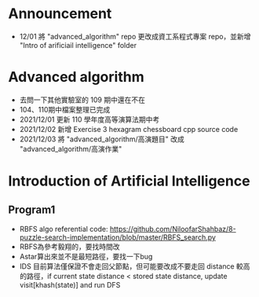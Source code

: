# Announcement
* 12/01 將 "advanced_algorithm" repo 更改成資工系程式專案 repo，並新增 "Intro of arificiail intelligence" folder

# Advanced algorithm
* 去問一下其他實驗室的 109 期中還在不在
* 104、110期中檔案整理已完成
* 2021/12/01 更新 110 學年度高等演算法期中考
* 2021/12/02 新增 Exercise 3 hexagram chessboard cpp source code
* 2021/12/03 將 "advanced_algorithm/高演題目" 改成 "advanced_algorithm/高演作業"

# Introduction of Artificial Intelligence
## Program1
* RBFS algo referential code: https://github.com/NiloofarShahbaz/8-puzzle-search-implementation/blob/master/RBFS_search.py
* RBFS為參考毅翔的，要找時間改
* Astar算出來並不是最短路徑，要找一下bug
* IDS 目前算法僅保證不會走回父節點，但可能要改成不要走回 distance 較高的路徑，if current state distance < stored state distance, update visit[khash(state)] and run DFS




